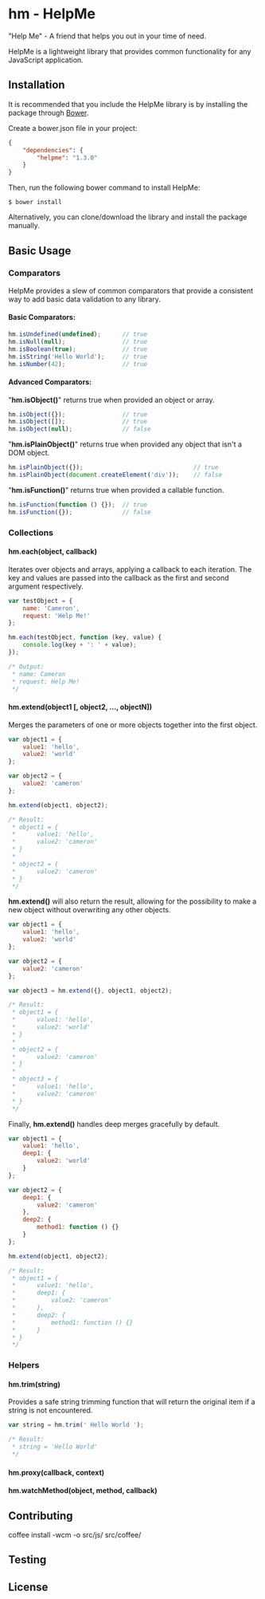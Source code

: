 # hm - HelpMe

"Help Me" - A friend that helps you out in your time of need.

HelpMe is a lightweight library that provides common functionality for any JavaScript application.


## Installation

It is recommended that you include the HelpMe library is by installing the package through [Bower](http://bower.io/).

Create a bower.json file in your project:
```json
{
    "dependencies": {
        "helpme": "1.3.0"
    }
}
```

Then, run the following bower command to install HelpMe:
```
$ bower install
```

Alternatively, you can clone/download the library and install the package manually.


## Basic Usage

### Comparators

HelpMe provides a slew of common comparators that provide a consistent way to add basic data validation to any library.

#### Basic Comparators:

```javascript
hm.isUndefined(undefined);      // true
hm.isNull(null);                // true
hm.isBoolean(true);             // true
hm.isString('Hello World');     // true
hm.isNumber(42);                // true
```

#### Advanced Comparators:

"**hm.isObject()**" returns true when provided an object or array.
```javascript
hm.isObject({});                // true
hm.isObject([]);                // true
hm.isObject(null);              // false
```

"**hm.isPlainObject()**" returns true when provided any object that isn't a DOM object.
```javascript
hm.isPlainObject({});                               // true
hm.isPlainObject(document.createElement('div'));    // false
```

"**hm.isFunction()**" returns true when provided a callable function.
```javascript
hm.isFunction(function () {});  // true
hm.isFunction({});              // false
```

### Collections

#### hm.each(object, callback)

Iterates over objects and arrays, applying a callback to each iteration. The key and values are passed into the callback as the first and second argument respectively.

```javascript
var testObject = {
    name: 'Cameron',
    request: 'Help Me!'
};

hm.each(testObject, function (key, value) {
    console.log(key + ': ' + value);
});

/* Output:
 * name: Cameron
 * request: Help Me!
 */
```

#### hm.extend(object1 [, object2, ..., objectN])

Merges the parameters of one or more objects together into the first object.

```javascript
var object1 = {
    value1: 'hello',
    value2: 'world'
};

var object2 = {
    value2: 'cameron'
};

hm.extend(object1, object2);

/* Result:
 * object1 = {
 *      value1: 'hello',
 *      value2: 'cameron'
 * }
 *
 * object2 = {
 *      value2: 'cameron'
 * }
 */
```

**hm.extend()** will also return the result, allowing for the possibility to make a new object without overwriting any other objects.

```javascript
var object1 = {
    value1: 'hello',
    value2: 'world'
};

var object2 = {
    value2: 'cameron'
};

var object3 = hm.extend({}, object1, object2);

/* Result:
 * object1 = {
 *      value1: 'hello',
 *      value2: 'world'
 * }
 *
 * object2 = {
 *      value2: 'cameron'
 * }
 *
 * object3 = {
 *      value1: 'hello',
 *      value2: 'cameron'
 * }
 */
```

Finally, **hm.extend()** handles deep merges gracefully by default.

```javascript
var object1 = {
    value1: 'hello',
    deep1: {
        value2: 'world'
    }
};

var object2 = {
    deep1: {
        value2: 'cameron'
    },
    deep2: {
        method1: function () {}
    }
};

hm.extend(object1, object2);

/* Result:
 * object1 = {
 *      value1: 'hello',
 *      deep1: {
 *          value2: 'cameron'
 *      },
 *      deep2: {
 *          method1: function () {}
 *      }
 * }
 */
```

### Helpers

#### hm.trim(string)

Provides a safe string trimming function that will return the original item if a string is not encountered.

```javascript
var string = hm.trim(' Hello World ');

/* Result:
 * string = 'Hello World'
 */
```

#### hm.proxy(callback, context)

#### hm.watchMethod(object, method, callback)


## Contributing

coffee install -wcm -o src/js/ src/coffee/

## Testing


## License







